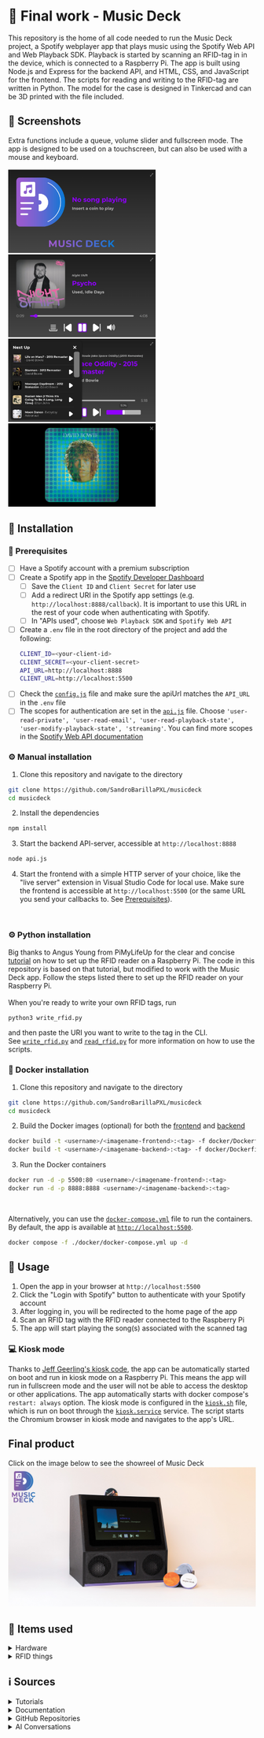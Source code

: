 # :dvd: Final work - Music Deck
This repository is the home of all code needed to run the Music Deck project, a Spotify webplayer app that plays music using the Spotify Web API and Web Playback SDK. Playback is started by scanning an RFID-tag in in the device, which is connected to a Raspberry Pi. The app is built using Node.js and Express for the backend API, and HTML, CSS, and JavaScript for the frontend. The scripts for reading and writing to the RFID-tag are written in Python. The model for the case is designed in Tinkercad and can be 3D printed with the file included. 

## :flower_playing_cards: Screenshots
Extra functions include a queue, volume slider and fullscreen mode. The app is designed to be used on a touchscreen, but can also be used with a mouse and keyboard. <br><br>
<img src="imgs/img1.png" alt="home" width="300"/><br>
<img src="imgs/img2.png" alt="play" width="300"/><br>
<img src="imgs/img3.png" alt="volume" width="300"/><br>
<img src="imgs/img4.png" alt="fullscreen" width="300"/><br>

## :wrench: Installation
### :bust_in_silhouette: Prerequisites
- [ ] Have a Spotify account with a premium subscription
- [ ] Create a Spotify app in the [Spotify Developer Dashboard](https://developer.spotify.com/dashboard/applications)
  - [ ] Save the `Client ID` and `Client Secret` for later use
  - [ ] Add a redirect URI in the Spotify app settings (e.g. `http://localhost:8888/callback`). It is important to use this URL in the rest of your code when authenticating with Spotify.
  - [ ] In "APIs used", choose `Web Playback SDK` and `Spotify Web API`
- [ ] Create a `.env` file in the root directory of the project and add the following:
    ```bash
    CLIENT_ID=<your-client-id>
    CLIENT_SECRET=<your-client-secret>
    API_URL=http://localhost:8888
    CLIENT_URL=http://localhost:5500
    ```
- [ ] Check the [`config.js`](./config.js) file and make sure the apiUrl matches the `API_URL` in the `.env` file
- [ ] The scopes for authentication are set in the [`api.js`](api.js) file. Choose `'user-read-private', 'user-read-email', 'user-read-playback-state', 'user-modify-playback-state', 'streaming'`. You can find more scopes in the [Spotify Web API documentation](https://developer.spotify.com/documentation/general/guides/scopes/)

### :gear: Manual installation
1. Clone this repository and navigate to the directory
```bash
git clone https://github.com/SandroBarillaPXL/musicdeck
cd musicdeck
```
2. Install the dependencies
```bash
npm install
```	
3. Start the backend API-server, accessible at `http://localhost:8888`
```bash
node api.js
```
4. Start the frontend with a simple HTTP server of your choice, like the "live server" extension in Visual Studio Code for local use. Make sure the frontend is accessible at `http://localhost:5500` (or the same URL you send your callbacks to. See [Prerequisites](https://github.com/SandroBarillaPXL/musicdeck?tab=readme-ov-file#gear-prerequisites)).
<br>

### :gear: Python installation
Big thanks to Angus Young from PiMyLifeUp for the clear and concise [tutorial](https://pimylifeup.com/raspberry-pi-rfid-rc522/) on how to set up the RFID reader on a Raspberry Pi. The code in this repository is based on that tutorial, but modified to work with the Music Deck app. Follow the steps listed there to set up the RFID reader on your Raspberry Pi.
<br><br>
When you're ready to write your own RFID tags, run
```bash
python3 write_rfid.py
```
and then paste the URI you want to write to the tag in the CLI.
<br>
See [`write_rfid.py`](./write_rfid.py) and [`read_rfid.py`](./read_rfid.py) for more information on how to use the scripts.

### :whale: Docker installation
1. Clone this repository and navigate to the directory
```bash
git clone https://github.com/SandroBarillaPXL/musicdeck
cd musicdeck
```
2. Build the Docker images (optional) for both the [frontend](docker/Dockerfile-fe) and [backend](docker/Dockerfile-be)
```bash
docker build -t <username>/<imagename-frontend>:<tag> -f docker/Dockerfile-fe .
docker build -t <username>/<imagename-backend>:<tag> -f docker/Dockerfile-be .
```
3. Run the Docker containers
```bash
docker run -d -p 5500:80 <username>/<imagename-frontend>:<tag>
docker run -d -p 8888:8888 <username>/<imagename-backend>:<tag>
```
<br>

Alternatively, you can use the [`docker-compose.yml`](docker/docker-compose.yml) file to run the containers. By default, the app is available at [`http://localhost:5500`](http://localhost:5500).
```bash
docker compose -f ./docker/docker-compose.yml up -d
```

## :rocket: Usage
1. Open the app in your browser at `http://localhost:5500`
2. Click the "Login with Spotify" button to authenticate with your Spotify account
3. After logging in, you will be redirected to the home page of the app
4. Scan an RFID tag with the RFID reader connected to the Raspberry Pi
5. The app will start playing the song(s) associated with the scanned tag

### :computer: Kiosk mode
Thanks to [Jeff Geerling's kiosk code](https://github.com/geerlingguy/pi-kiosk), the app can be automatically started on boot and run in kiosk mode on a Raspberry Pi. This means the app will run in fullscreen mode and the user will not be able to access the desktop or other applications. The app automatically starts with docker compose's `restart: always` option. The kiosk mode is configured in the [`kiosk.sh`](./kiosk/kiosk.sh) file, which is run on boot through the [`kiosk.service`](./kiosk/kiosk.service) service. The script starts the Chromium browser in kiosk mode and navigates to the app's URL.


## Final product
Click on the image below to see the showreel of Music Deck
[![key image](imgs/barilla_sandro_key_image2.jpg)](https://www.youtube.com/watch?v=fDIq4Y5m0WE)

## :shopping_cart: Items used
<details>
<summary>Hardware</summary>

- [Raspberry Pi 4 Model B, 4GB](https://www.elektor.nl/products/raspberry-pi-4-b-4-gb-ram?variant=46907295629644)
- [Raspberry Pi Touch Display 2](https://www.elektor.nl/products/raspberry-pi-touch-display-2?variant=48853434892620)
- [microSD-kaart voorgeïnstalleerd met Raspberry Pi OS (32 GB)](https://www.elektor.nl/products/microsd-card-pre-installed-with-raspberry-pi-os-32-gb?variant=46907112063308)
- [Audiocore AC870 Compacte 2.0 stereo luidspreker voor pc, 2 x 3 W, RMS, zwart](https://www.amazon.com.be/-/nl/dp/B01LCXFEMM)
- Various PLA filament colors for 3D printing the case. Model can be found in the file [`The Music Deck.stl`](./The%20Music%20Deck.stl) in the root directory of this repository.
</details>
<details>
<summary>RFID things</summary>

- [BABIQT MIFARE Klassiek 1K S50 RFID NFC zelfklevende etiketten - Smart RFID-etiketten ISO 14443A 13,56 MHz Mifare MF1 1K - 2,5 cm ronde stickers](https://www.amazon.com.be/-/nl/dp/B0BZRS35CT)
- [AZDelivery 40 stuks Jumper F2F Female to Female kabel 20 cm compatibel met Arduino en Raspberry Pi Breadboard met e-book](https://www.amazon.com.be/-/nl/dp/B07KYHBVR7)
- [AZDelivery RC522 RFID-set met lezer, chip en 13,56 MHz SPI-kaart, compatibel met Arduino en Raspberry Pi met e-book](https://www.amazon.com.be/-/nl/dp/B01M28JAAZ)
</details>

## :information_source: Sources
<details>
<summary>Tutorials</summary>

- [Spotify Web Playback SDK Tutorial](https://www.youtube.com/watch?v=TN1uvgAyxE0)
- [How to Set Up a Raspberry Pi RFID RC522 Chip](https://pimylifeup.com/raspberry-pi-rfid-rc522/)
- [I Control EVERYTHING with this Raspberry Pi - Jeff Geerling](https://youtu.be/gpyYCTgJO88?si=_tISi13PRDC2j-k6)
</details>
<details>
<summary>Documentation</summary>

- [Spotify Web API Documentation](https://developer.spotify.com/documentation/web-api/)
- [Spotify Web Playback SDK Documentation](https://developer.spotify.com/documentation/web-playback-sdk/)
</details>
<details>
<summary>GitHub Repositories</summary>

- [nodejs-spotify GitHub Repository](https://github.com/adanzweig/nodejs-spotify)
- [spotify-web-api-node GitHub Repository](https://github.com/thelinmichael/spotify-web-api-node)
- [pi-kiosk by Jeff Geerling](https://github.com/geerlingguy/pi-kiosk)
</details>
<details>
<summary>AI Conversations</summary>

- [ChatGPT conversation 1](https://chatgpt.com/share/672b4885-9bf4-8009-b327-ca86d2885d0b)
- [ChatGPT conversation 2](https://chatgpt.com/share/6836d76b-6a24-8009-b279-d4ab5b41c2f6)
- [ChatGPT conversation 3](https://chatgpt.com/share/6800f145-c604-8009-9549-a21ab16f4d6b)
- [ChatGPT conversation 4](https://chatgpt.com/share/6836d7b7-bf84-8009-a0f0-1e9a7e1974a8)
- [ChatGPT conversation 5](https://chatgpt.com/share/6836d7cb-d378-8009-b377-d4290722423c)
- [Grok conversation 1](https://grok.com/share/c2hhcmQtMg%3D%3D_03b14119-7e32-4e7f-b8f0-faa1fa56d072)
- [Grok conversation 2](https://grok.com/share/c2hhcmQtMg%3D%3D_6b4d6956-0461-40cd-90e7-d7fd8253204c)
- [Grok conversation 3](https://grok.com/share/c2hhcmQtMg%3D%3D_84b031c0-91d0-4d90-99f5-515b1bae8478)
</details>